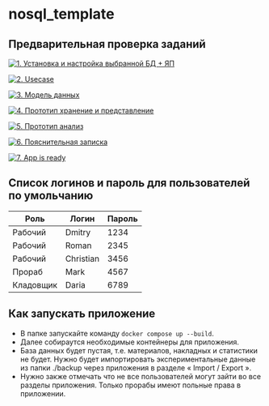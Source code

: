 # nosql_template


## Предварительная проверка заданий

<a href=" ./../../../actions/workflows/1_helloworld.yml" >![1. Установка и настройка выбранной БД + ЯП]( ./../../actions/workflows/1_helloworld.yml/badge.svg)</a>

<a href=" ./../../../actions/workflows/2_usecase.yml" >![2. Usecase]( ./../../actions/workflows/2_usecase.yml/badge.svg)</a>

<a href=" ./../../../actions/workflows/3_data_model.yml" >![3. Модель данных]( ./../../actions/workflows/3_data_model.yml/badge.svg)</a>

<a href=" ./../../../actions/workflows/4_prototype_store_and_view.yml" >![4. Прототип хранение и представление]( ./../../actions/workflows/4_prototype_store_and_view.yml/badge.svg)</a>

<a href=" ./../../../actions/workflows/5_prototype_analysis.yml" >![5. Прототип анализ]( ./../../actions/workflows/5_prototype_analysis.yml/badge.svg)</a> 

<a href=" ./../../../actions/workflows/6_report.yml" >![6. Пояснительная записка]( ./../../actions/workflows/6_report.yml/badge.svg)</a>

<a href=" ./../../../actions/workflows/7_app_is_ready.yml" >![7. App is ready]( ./../../actions/workflows/7_app_is_ready.yml/badge.svg)</a>

## Список логинов и пароль для пользователей по умольчанию
| Роль      | Логин     | Пароль |
|-----------|-----------|--------|
| Рабочий   | Dmitry    | 1234   |
| Рабочий   | Roman     | 2345   |
| Рабочий   | Christian | 3456   |
| Прораб    | Mark      | 4567   |
| Кладовщик | Daria     | 6789   |

## Как запускать приложение
* В папке запускайте команду ```docker compose up --build```.
* Далее собираутся необходимые контейнеры для приложения.
* База данных будет пустая, т.е. материалов, накладных и статистики не будет. Нужно будет импортировать экспериментальные данные из папки ./backup через приложения в разделе « Import / Export ».
* Нужно закже отмечать что не все пользователей могут зайти во все разделы приложения. Только прорабы имеют польные права в приложении.
